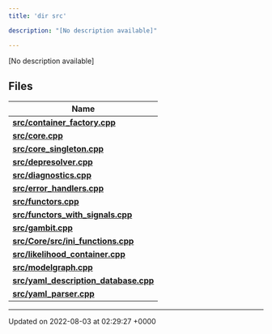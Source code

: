 ```yaml
---
title: 'dir src'

description: "[No description available]"

---
```







[No description available]

## Files

| Name           |
| -------------- |
| **[src/container_factory.cpp](/documentation/code/colliderbit_development/files/container__factory_8cpp/#file-container-factory.cpp)**  |
| **[src/core.cpp](/documentation/code/colliderbit_development/files/core_8cpp/#file-core.cpp)**  |
| **[src/core_singleton.cpp](/documentation/code/colliderbit_development/files/core__singleton_8cpp/#file-core-singleton.cpp)**  |
| **[src/depresolver.cpp](/documentation/code/colliderbit_development/files/depresolver_8cpp/#file-depresolver.cpp)**  |
| **[src/diagnostics.cpp](/documentation/code/colliderbit_development/files/diagnostics_8cpp/#file-diagnostics.cpp)**  |
| **[src/error_handlers.cpp](/documentation/code/colliderbit_development/files/error__handlers_8cpp/#file-error-handlers.cpp)**  |
| **[src/functors.cpp](/documentation/code/colliderbit_development/files/functors_8cpp/#file-functors.cpp)**  |
| **[src/functors_with_signals.cpp](/documentation/code/colliderbit_development/files/functors__with__signals_8cpp/#file-functors-with-signals.cpp)**  |
| **[src/gambit.cpp](/documentation/code/colliderbit_development/files/gambit_8cpp/#file-gambit.cpp)**  |
| **[src/Core/src/ini_functions.cpp](/documentation/code/colliderbit_development/files/core_2src_2ini__functions_8cpp/#file-core/src/ini-functions.cpp)**  |
| **[src/likelihood_container.cpp](/documentation/code/colliderbit_development/files/likelihood__container_8cpp/#file-likelihood-container.cpp)**  |
| **[src/modelgraph.cpp](/documentation/code/colliderbit_development/files/modelgraph_8cpp/#file-modelgraph.cpp)**  |
| **[src/yaml_description_database.cpp](/documentation/code/colliderbit_development/files/yaml__description__database_8cpp/#file-yaml-description-database.cpp)**  |
| **[src/yaml_parser.cpp](/documentation/code/colliderbit_development/files/yaml__parser_8cpp/#file-yaml-parser.cpp)**  |






-------------------------------

Updated on 2022-08-03 at 02:29:27 +0000
